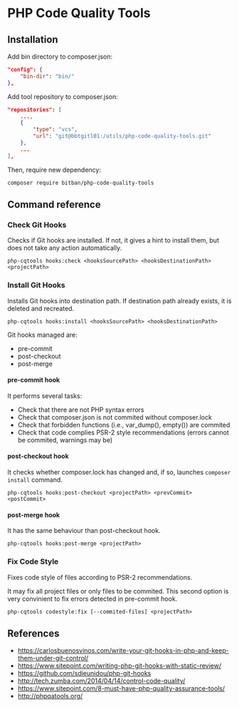 # PHP Code Quality Tools

## Installation

Add bin directory to composer.json:

```json
"config": {
    "bin-dir": "bin/"
},
```

Add tool repository to composer.json:

```json
"repositories": [
    ...,
    {
        "type": "vcs",
        "url": "git@bbtgitl01:/utils/php-code-quality-tools.git"
    },
    ...
],
```


Then, require new dependency:

`composer require bitban/php-code-quality-tools`


## Command reference

### Check Git Hooks

Checks if Git hooks are installed. If not, it gives a hint to install them, but does not take any action automatically.

`php-cqtools hooks:check <hooksSourcePath> <hooksDestinationPath> <projectPath>`

### Install Git Hooks

Installs Git hooks into destination path. If destination path already exists, it is deleted and recreated.

`php-cqtools hooks:install <hooksSourcePath> <hooksDestinationPath>`

Git hooks managed are:

* pre-commit
* post-checkout
* post-merge

#### pre-commit hook

It performs several tasks:

* Check that there are not PHP syntax errors
* Check that composer.json is not commited without composer.lock
* Check that forbidden functions (i.e., var_dump(), empty()) are commited
* Check that code complies PSR-2 style recommendations (errors cannot be commited, warnings may be)

#### post-checkout hook

It checks whether composer.lock has changed and, if so, launches `composer install` command.

`php-cqtools hooks:post-checkout <projectPath> <prevCommit> <postCommit>`

#### post-merge hook

It has the same behaviour than post-checkout hook.

`php-cqtools hooks:post-merge <projectPath>`

### Fix Code Style

Fixes code style of files according to PSR-2 recommendations.

It may fix all project files or only files to be commited. This second option is very convinient to fix errors detected in pre-commit hook.

`php-cqtools codestyle:fix [--commited-files] <projectPath>`

## References

* https://carlosbuenosvinos.com/write-your-git-hooks-in-php-and-keep-them-under-git-control/
* https://www.sitepoint.com/writing-php-git-hooks-with-static-review/
* https://github.com/sdieunidou/php-git-hooks
* http://tech.zumba.com/2014/04/14/control-code-quality/
* https://www.sitepoint.com/8-must-have-php-quality-assurance-tools/
* http://phpqatools.org/
